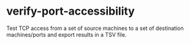 # verify-port-accessibility
Test TCP access from a set of source machines to a set of destination machines/ports and export results in a TSV file.

